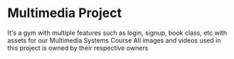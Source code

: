 # Multimedia Project
It's a gym with multiple features such as login, signup, book class, etc with assets for our Multimedia Systems Course
All images and videos used in this project is owned by their respective owners
